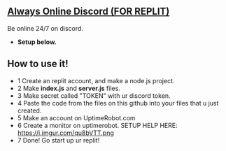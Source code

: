 ## [Always Online Discord (FOR REPLIT)](https://github.com/ScoobyDoo1337/Always-Online-Discord)

Be online 24/7 on discord.
- **Setup below.**

## How to use it!
- 1 Create an replit account, and make a node.js project.
- 2 Make **index.js** and **server.js** files.
- 3 Make secret called "TOKEN" with ur discord token.
- 4 Paste the code from the files on this github into your files that u just created.
- 5 Make an account on UptimeRobot.com
- 6 Create a monitor on uptimerobot. SETUP HELP HERE: https://i.imgur.com/qu8bVTT.png
- 7 Done! Go start up ur replit!